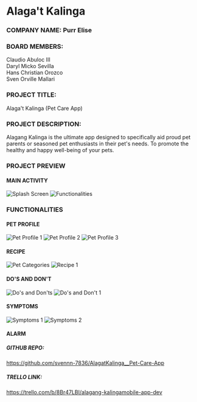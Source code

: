 # Alaga't Kalinga

### COMPANY NAME: Purr Elise
### BOARD MEMBERS:
   Claudio Abuloc III      
   Daryl Micko Sevilla   
   Hans Christian Orozco     
   Sven Orville Mallari   

### PROJECT TITLE:
   Alaga't Kalinga (Pet Care App)
### PROJECT DESCRIPTION:
   Alagang Kalinga is the ultimate app designed to specifically aid proud pet parents or seasoned pet enthusiasts in their pet's 
   needs. To promote the healthy and happy well-being of your pets.
   
### PROJECT PREVIEW
#### MAIN ACTIVITY
![Splash Screen](https://github.com/svennn-7836/AlagatKalinga__Pet-Care-App/assets/104261996/a3d288d1-909b-47d8-8f6f-a1fb0a09d2ea)
![Functionalities](https://github.com/svennn-7836/AlagatKalinga__Pet-Care-App/assets/104261996/0a9bf95e-da9f-4bf1-9b8c-90a18f088f40)

### FUNCTIONALITIES
#### PET PROFILE
![Pet Profile 1](https://github.com/svennn-7836/AlagatKalinga__Pet-Care-App/assets/104261996/5992eaf8-6832-43c4-bc61-c6c8652d4bbf)
![Pet Profile 2](https://github.com/svennn-7836/AlagatKalinga__Pet-Care-App/assets/104261996/12f145cf-086f-4df3-b954-099bd426e760)
![Pet Profile 3](https://github.com/svennn-7836/AlagatKalinga__Pet-Care-App/assets/104261996/0bcc63f7-d2e4-43c3-a58b-1b8b5c779fd8)

#### RECIPE 
![Pet Categories](https://github.com/svennn-7836/AlagatKalinga__Pet-Care-App/assets/104261996/b146398f-7a2e-4711-a3ba-74be5bcff6cd)
![Recipe 1](https://github.com/svennn-7836/AlagatKalinga__Pet-Care-App/assets/104261996/7dd55934-11c1-4333-9100-933080abde3b)

#### DO'S AND DON'T
![Do's and Don'ts](https://github.com/svennn-7836/AlagatKalinga__Pet-Care-App/assets/104261996/7def6967-6ad3-459d-b111-b3d60201a87b)
![Do's and Don't 1](https://github.com/svennn-7836/AlagatKalinga__Pet-Care-App/assets/104261996/bd4b0fbb-80cc-4da2-97ea-c96ac8727415)


#### SYMPTOMS
![Symptoms 1](https://github.com/svennn-7836/AlagatKalinga__Pet-Care-App/assets/104261996/dce27eb5-1838-440a-b6f0-c82d0ffd65ee)
![Symptoms 2](https://github.com/svennn-7836/AlagatKalinga__Pet-Care-App/assets/104261996/0dcdf560-b550-4bf2-970a-55d473580d58)

#### ALARM


##### GITHUB REPO:
   https://github.com/svennn-7836/AlagatKalinga__Pet-Care-App

##### TRELLO LINK:
   https://trello.com/b/8Br47LBI/alagang-kalingamobile-app-dev
